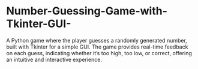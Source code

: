 # Number-Guessing-Game-with-Tkinter-GUI-
A Python game where the player guesses a randomly generated number, built with Tkinter for a simple GUI. The game provides real-time feedback on each guess, indicating whether it’s too high, too low, or correct, offering an intuitive and interactive experience.
